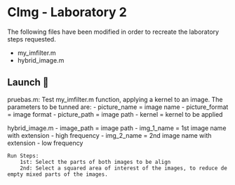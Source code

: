 # CImg - Laboratory 2 

The following files have been modified in order to recreate the laboratory steps requested.

 - my_imfilter.m
 - hybrid_image.m
 

## Launch 🚀

pruebas.m: Test my_imfilter.m function, applying a kernel to an image. The parameters to be tunned are:
	- picture_name = image name
	- picture_format = image format
	- picture_path = image path
	- kernel = kernel to be applied
	

hybrid_image.m
	- image_path = image path
	- img_1_name = 1st image name with extension - high frequency
 	- img_2_name = 2nd image name with extension - low frequency

	Run Steps:
		1st: Select the parts of both images to be align
		2nd: Select a squared area of interest of the images, to reduce de empty mixed parts of the images.



		